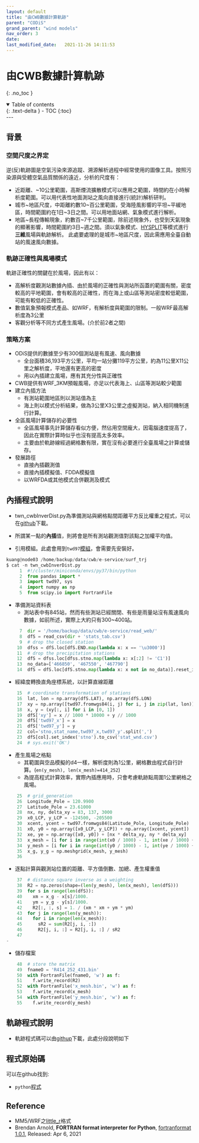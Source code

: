 ```yaml
---
layout: default
title: "由CWB數據計算軌跡"
parent: "CODiS"
grand_parent: "wind models"
nav_order: 3
date:               
last_modified_date:   2021-11-26 14:11:53
---
```


# 由CWB數據計算軌跡

{: .no_toc }

<details open markdown="block">
  <summary>
    Table of contents
  </summary>
  {: .text-delta }
- TOC
{:toc}
</details>
---


## 背景

### 空間尺度之界定
逆(反)軌跡圖是空氣污染來源追蹤、溯源解析過程中經常使用的圖像工具。按照污染源與受體空氣品質關係的遠近，分析的尺度有：
- 近距離、~10公里範圍，高斯煙流擴散模式可以應用之範圍，時間約在小時解析度範圍。可以用代表性地面測站之風向直接進行(統計)解析研判。
- 城市~地區尺度，中距離約數10~百公里範圍，受海陸風影響的平坦~平緩地區，時間範圍約在1日~3日之間。可以用地面站網、氣象模式進行解析。
- 地區~長程傳輸現象，約數百~7千公里範圍，除前述現象外，也受到天氣現象的顯著影響，時間範圍約3日~週之間。須以氣象模式、[HYSPLIT](https://www.arl.noaa.gov/hysplit/hysplit/)等模式進行**三維**風場與軌跡解析。
此處要處理的是城市~地區尺度，因此需應用全臺自動站的風速風向數據。

### 軌跡正確性與風場模式
軌跡正確性的關鍵在於風場，因此有以：
- 高解析度觀測站數據內插、由於風場的正確性與測站所函蓋的範圍有關，密度較高的平地範圍，會有較高的正確性，而在海上或山區等測站密度較低範圍，可能有較低的正確性。
- 數值氣象預報模式產品、如WRF，有解析度與範圍的限制。一般WRF最高解析度為3公里
- 客觀分析等不同方式產生風場。(介於前2者之間)

### 策略方案
- ODiS提供的數據至少有300個測站是有風速、風向數據
  - 全台面積36,193平方公里，平均一站分攤119平方公里，約為11公里X11公里之解析度，平地還有更高的密度
  - 用以內插建立風場，應有其充分性與正確性
- CWB提供有WRF_3KM預報風場，亦足以代表海上、山區等測站較少範圍
- 建立內插方法
  - 有測站範圍地區則以測站值為主
  - 海上則以模式分析結果，做為3公里X3公里之虛擬測站，納入相同機制進行計算。
- 全區風場計算儲存的必要性
  - 全區風場事先計算儲存看似方便，然佔用空間龐大，因電腦速度提高了，因此在實際計算時似乎也沒有提高太多效率。
  - 主要由於軌跡線經過網格數有限，實在沒有必要進行全臺風場之計算或儲存。
- 發展路徑
  - 直接內插觀測值
  - 直接內插模擬值、FDDA模擬值
  - 以WRFDA或其他模式合併觀測及模式  

## 內插程式說明
- twn_cwbInverDist.py為準備測站與網格點間距離平方反比權重之程式，可以在[github](https://raw.githubusercontent.com/sinotec2/cwb_Wind_Traj/master/twn_cwbInverDist.py)下載。
- 所謂某一點的**內插**值，則將會是所有測站觀測值對該點之加權平均值。

- 引用模組。此處會用到`twd97`[模組](https://pypi.org/project/twd97/)，會需要先安裝好。
```python
kuang@node03 /home/backup/data/cwb/e-service/surf_trj
$ cat -n twn_cwbInverDist.py
     1  #!/cluster/miniconda/envs/py37/bin/python
     2  from pandas import *
     3  import twd97, sys
     4  import numpy as np
     5  from scipy.io import FortranFile
```
- 準備測站資料表
  - 測站表中有845站，然而有些測站已經關閉、有些是雨量站沒有風速風向數據，如前所述，實際上大約只有300~400站。
```python
     7  dir = '/home/backup/data/cwb/e-service/read_web/'
     8  dfS = read_csv(dir + 'stats_tab.csv')
     9  # drop the closed station
    10  dfss = dfS.loc[dfS.END.map(lambda x: x == '\u3000')]
    11  # drop the precipitation stations
    12  dfS = dfss.loc[dfss.stno.map(lambda x: x[:2] != 'C1')]
    13  no_data=['466850', '467550', '467790']
    14  dfS = dfS.loc[dfS.stno.map(lambda x: x not in no_data)].reset_index(drop=True)
```
- 經緯度轉換直角座標系統，以計算直線距離
```python
    15  # coordinate transformation of stations
    16  lat, lon = np.array(dfS.LAT), np.array(dfS.LON)
    17  xy = np.array([twd97.fromwgs84(i, j) for i, j in zip(lat, lon)])
    18  x, y = (xy[:, i] for i in [0, 1])
    19  dfS['xy'] = x // 1000 * 10000 + y // 1000
    20  dfS['twd97_x'] = x
    21  dfS['twd97_y'] = y
    22  col='stno,stat_name,twd97_x,twd97_y'.split(',')
    23  dfS[col].set_index('stno').to_csv('stat_wnd.csv')
    24  # sys.exit('OK')
```
- 產生風場之格點
  - 其範圍與空品模擬的d4一樣，解析度則為1公里，網格數由程式自行計算。(`en(y_mesh), len(x_mesh)=414_252`)
  - 為提高程式計算效率，實際內插應用時，只會考慮軌跡點周圍1公里網格之風場。
```python
    25  # grid_generation
    26  Longitude_Pole = 120.9900
    27  Latitude_Pole = 23.61000
    28  nx, ny, delta_xy = 83, 137, 3000
    29  x0_LCP, y_LCP = -124500, -205500
    30  xcent, ycent = twd97.fromwgs84(Latitude_Pole, Longitude_Pole)
    31  x0, y0 = np.array([x0_LCP, y_LCP]) + np.array([xcent, ycent])
    32  xe, ye = np.array([x0, y0]) + [nx * delta_xy, ny * delta_xy]
    33  x_mesh = [i for i in range(int(x0 / 1000) - 1, int(xe / 1000) + 2)]
    34  y_mesh = [i for i in range(int(y0 / 1000) - 1, int(ye / 1000) + 2)]
    35  x_g, y_g = np.meshgrid(x_mesh, y_mesh)
    36
```
- 逐點計算與觀測站位置的距離、平方值倒數、加總、產生權重值
```python
    37  # distance square inverse as a weighting
    38  R2 = np.zeros(shape=(len(y_mesh), len(x_mesh), len(dfS)))
    39  for s in range(len(dfS)):
    40    xm = x_g - x[s]/1000.
    41    ym = y_g - y[s]/1000.
    42    R2[:, :, s] = 1. / (xm * xm + ym * ym)
    43  for j in range(len(y_mesh)):
    44    for i in range(len(x_mesh)):
    45      sR2 = sum(R2[j, i, :])
    46      R2[j, i, :] = R2[j, i, :] / sR2
    47
-
```
- 儲存檔案
```python
    48  # store the matrix
    49  fnameO = 'R414_252_431.bin'
    50  with FortranFile(fnameO, 'w') as f:
    51    f.write_record(R2)
    52  with FortranFile('x_mesh.bin', 'w') as f:
    53    f.write_record(x_mesh)
    54  with FortranFile('y_mesh.bin', 'w') as f:
    55    f.write_record(y_mesh)
```

## 軌跡程式說明
- 軌跡程式碼可以由[githup]()下載，此處分段說明如下


## 程式原始碼
可以在github找到:
- `python`[程式]()

## Reference
- MM5/WRF之[little_r](https://www2.mmm.ucar.edu/wrf/users/wrfda/OnlineTutorial/Help/littler.html)格式
- Brendan Arnold, **FORTRAN format interpreter for Python**, [fortranformat 1.0.1](https://pypi.org/project/fortranformat/), Released: Apr 6, 2021

